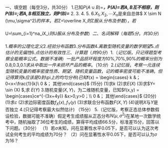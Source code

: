 一、填空题（每空3分，共30分）
 1.已知$P(A \cup B)=$_________，$P(A)=$________若$A,B$互不相容，则$P(B)=$________;若$A,B$相互独立，则$P(B)=$_________
 2.
 3.
 4.
 5.
 6.$X_1,X_2,\cdots X_n$是来自总体$ X \sim N (\mu,\sigma^2)$的样本，若$Z=\overline X,$则$Z$服从__________（分布及参数），若$U=\sum_{i=1}^na_iX_i$则$U$服从__________（分布及参数）
 二、名词解释（每题5分，共30分）
 1.概率的公理化定义
 2.经验分布函数
 3.分布函数
 4.离散型随机变量的数学期望
 5.点估计的无偏性
 6.点估计的有效性
 三、计算题（共90分）
 1.（记忆版，只记得题型考察全能概率公式，数据不准确）一批产品损坏程度为$10\%,70\%,90\%$的概率分别为$0.8,0.3,0.1$求从中取出一件未损坏产品的概率。（10分）
 2.(记忆版，考察一元连续型随机变量的概率密度性质、期望、随机变量函数，记的概率密度可能不准确，但记得算完$k$应该是$0$到$\pi$上的均匀分布)
 已知$f(x) = \begin{cases} k &；0<x<\frac{1}{k}\\ 0 &； 其他\end{cases}$         (15分)
 (1)求$k$
 (2)求$E(X)$
 (3)求$Y= \sin (X) $,求 $E(Y)$
 3.随机变量$(X,Y)$，为二维随机变量，已知$f(x,y) = \begin{cases}ce^{-(3x+4y)} &x>0,y>0；\\ 0 &； 其他\end{cases}$      (20分)
 (1)求$c$
 (2)求边际密度函数$f_X(x),f_Y(y)$
 (3)求联合分布函数$F(X,Y)$
 (4)说明$X$与$Y$是否独立
 4.(只记得考察最大似然估计)   （15分）
 5.（记忆版，考察正态总体参数假设检验，数据可能不准确）假定考生成绩服从正态分布$N(\mu ,\sigma^2)$在某地一次数学统考中，随机抽取了$36$位考生的成绩，算得平均成绩$66.5$分，标准差$15$分，回答以下问题。（30分）
 （1）若$\sigma$未知，问在显著性水平$0.05$下，是否可以认为这次考试全何考生的平均成绩为$70$分？
 （2）问在显著性水平$0.05$下，是否可以认为$\sigma$ 为$16$？
 